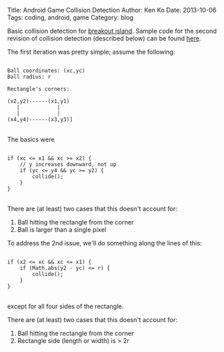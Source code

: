Title: Android Game Collision Detection
Author: Ken Ko
Date: 2013-10-06
Tags: coding, android, game
Category: blog

Basic collision detection for [breakout island](https://github.com/ko/breakout-island).
Sample code for the second revision of collision detection
(described below) can be found [here](https://github.com/ko/breakout-island/commit/5515d5e8b27caa413a8be43e91a23b94503bf6ef).

The first iteration was pretty simple; assume the following:

<pre>
<code>
Ball coordinates: (xc,yc)
Ball radius: r

Rectangle's corners:

(x2,y2)------(x1,y1)
   |            |
   |            |
(x4,y4)------(x3,y3)]
</code>
</pre>

The basics were 

<pre>
<code>
if (xc <= x1 && xc >= x2) {
    // y increases downward, not up 
    if (yc <= y4 && yc >= y2) {
        collide();
    }
}
</code>
</pre>

There are (at least) two cases that this doesn't account for:

1. Ball hitting the rectangle from the corner
2. Ball is larger than a single pixel

To address the 2nd issue, we'll do something along the lines of this:

<pre>
<code>
if (x2 <= xc && xc <= x1) {
    if (Math.abs(y2 - yc) <= r) {
        collide();
    }
}
</code>
</pre>

except for all four sides of the rectangle.

There are (at least) two cases that this doesn't account for:

1. Ball hitting the rectangle from the corner
3. Rectangle side (length or width) is > 2r
